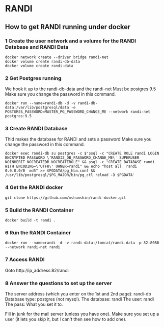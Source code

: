 # RANDI

## How to get RANDI running under docker

### 1 Create the user network and a volume for the RANDI Database and RANDI Data

```
docker network create --driver bridge randi-net
docker volume create randi-db-data
docker volume create randi-data
```

### 2 Get Postgres running

We hook it up to the randi-db-data and the randi-net
Must be postgres 9.5
Make sure you change the password in this command.

```
docker run --name=randi-db -d -v randi-db-data:/var/lib/postgresql/data -e POSTGRES_PASSWORD=MASTER_PG_PASSWORD_CHANGE_ME --network randi-net postgres:9.5
```

### 3 Create RANDI Database
Thid makes the database for RANDI and sets a password
Make sure you change the password in this command.

```
docker exec randi-db su postgres -c $'psql -c "CREATE ROLE randi LOGIN ENCRYPTED PASSWORD \'RANDI2_DB_PASSWORD_CHANGE_ME\' SUPERUSER NOINHERIT NOCREATEDB NOCREATEROLE" && psql -c "CREATE DATABASE randi WITH ENCODING=\'UTF8\' OWNER=randi" && echo "host all  randi    0.0.0.0/0  md5" >> $PGDATA/pg_hba.conf && /usr/lib/postgresql/$PG_MAJOR/bin/pg_ctl reload -D $PGDATA'
```

### 4 Get the RANDI docker

```
git clone https://github.com/mshunshin/randi-docker.git
```

### 5 Build the RANDI Container

```
docker build -t randi .
```

### 6 Run the RANDI Container

```
docker run --name=randi -d -v randi-data:/tomcat/randi.data -p 82:8080 --network randi-net randi
```

### 7 Access RANDI

Goto http://ip_address:82/randi

### 8 Answer the questions to set up the server
The server address (which you enter on the 1st and 2nd page): randi-db
Database type: postgres (not mysql).
The database: randi
The user: randi
The pass: What you set it to.


Fill in junk for the mail server (unless you have one).
Make sure you set up a user (it lets you skip it, but I can't then see how to add one).




